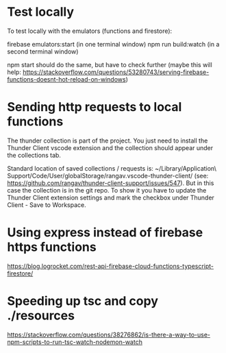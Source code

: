 # Test locally

To test locally with the emulators (functions and firestore):

firebase emulators:start (in one terminal window)
npm run build:watch (in a second terminal window)

npm start should do the same, but have to check further (maybe this will help: https://stackoverflow.com/questions/53280743/serving-firebase-functions-doesnt-hot-reload-on-windows)

# Sending http requests to local functions

The thunder collection is part of the project. You just need to install the Thunder Client vscode extension and the collection should appear under the collections tab.

Standard location of saved collections / requests is: ~/Library/Application\ Support/Code/User/globalStorage/rangav.vscode-thunder-client/ (see: https://github.com/rangav/thunder-client-support/issues/547). But in this case the collection is in the git repo. To show it you have to update the Thunder Client extension settings and mark the checkbox under Thunder Client - Save to Workspace.

# Using express instead of firebase https functions

https://blog.logrocket.com/rest-api-firebase-cloud-functions-typescript-firestore/

# Speeding up tsc and copy ./resources

https://stackoverflow.com/questions/38276862/is-there-a-way-to-use-npm-scripts-to-run-tsc-watch-nodemon-watch
